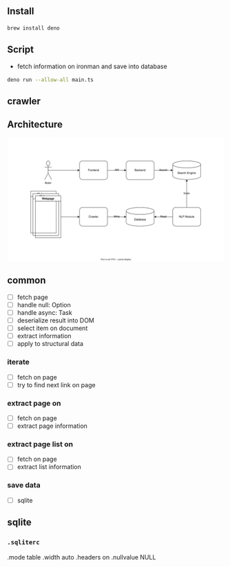 ## Install

```sh
brew install deno
```

## Script

- fetch information on ironman and save into database

```sh
deno run --allow-all main.ts
```

## crawler

## Architecture

![architecture diagram](https://raw.githubusercontent.com/kayac-chang/it-ironman-renew/main/docs/architecture.svg)

## common

- [ ] fetch page
- [ ] handle null: Option
- [ ] handle async: Task
- [ ] deserialize result into DOM
- [ ] select item on document
- [ ] extract information
- [ ] apply to structural data

### iterate

- [ ] fetch on page
- [ ] try to find next link on page

### extract page on

- [ ] fetch on page
- [ ] extract page information

### extract page list on

- [ ] fetch on page
- [ ] extract list information

### save data

- [ ] sqlite

## sqlite

### `.sqliterc`

.mode table
.width auto
.headers on
.nullvalue NULL
